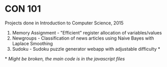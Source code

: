 # CON 101

Projects done in Introduction to Computer Science, 2015
1. Memory Assignment - "Efficient" register allocation of variables/values
2. Newgroups - Classification of news articles using Naive Bayes with Laplace Smoothing
3. Sudoku - Sudoku puzzle generator webapp with adjustable difficulty \*

\* *Might be broken, the main code is in the javascript files*
